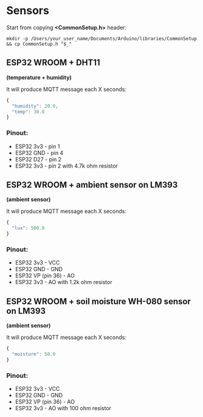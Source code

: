# Sensors

Start from copying **<CommonSetup.h>** header:

`mkdir -p /Users/your_user_name/Documents/Arduino/libraries/CommonSetup && cp CommonSetup.h "$_"`

## ESP32 WROOM + DHT11
**(temperature + humidity)**

It will produce MQTT message each X seconds:
```js
{
  "humidity": 20.0,
  "temp": 30.0
}
```
### Pinout:
- ESP32 3v3 - pin 1
- ESP32 GND - pin 4
- ESP32 D27 - pin 2
- ESP32 3v3 - pin 2 with 4.7k ohm resistor


## ESP32 WROOM + ambient sensor on LM393
**(ambient sensor)**

It will produce MQTT message each X seconds:
```js
{
  "lux": 500.0
}
```
### Pinout:
- ESP32 3v3 - VCC
- ESP32 GND - GND
- ESP32 VP (pin 36) - AO
- ESP32 3v3 - AO with 1.2k ohm resistor

## ESP32 WROOM + soil moisture WH-080 sensor on LM393
**(ambient sensor)**

It will produce MQTT message each X seconds:
```js
{
  "moisture": 50.0
}
```
### Pinout:
- ESP32 3v3 - VCC
- ESP32 GND - GND
- ESP32 VP (pin 36) - AO
- ESP32 3v3 - AO with 100 ohm resistor

